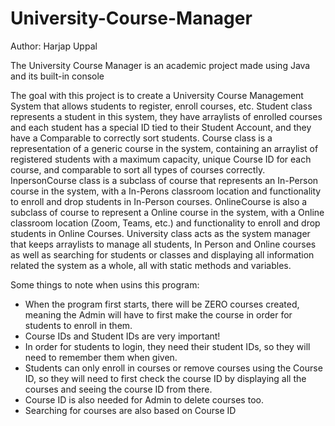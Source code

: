 # University-Course-Manager
Author: Harjap Uppal

The University Course Manager is an academic project made using Java and its built-in console

The goal with this project is to create a University Course Management System that allows students to register, enroll courses, etc. Student class represents a student in this system, they have arraylists of enrolled courses and each student has a special ID tied to their Student Account, and they have a Comparable to correctly sort students. Course class is a representation of a generic course in the system, containing an arraylist of registered students with a maximum capacity, unique Course ID for each course, and comparable to sort all types of courses correctly. InpersonCourse class is a subclass of course that represents an In-Person course in the system, with a In-Perons classroom location and functionality to enroll and drop students in In-Person courses. OnlineCourse is also a subclass of course to represent a Online course in the system, with a Online classroom location (Zoom, Teams, etc.) and functionality to enroll and drop students in Online Courses. University class acts as the system manager that keeps arraylists to manage all students, In Person and Online courses as well as searching for students or classes and displaying all information related the system as a whole, all with static methods and variables. 

Some things to note when usins this program:
- When the program first starts, there will be ZERO courses created, meaning the Admin will have to first make the course in order for students to enroll in them.
- Course IDs and Student IDs are very important!
- In order for students to login, they need their student IDs, so they will need to remember them when given. 
- Students can only enroll in courses or remove courses using the Course ID, so they will need to first check the course ID by displaying all the courses and seeing the course ID from there. 
- Course ID is also needed for Admin to delete courses too.
- Searching for courses are also based on Course ID
